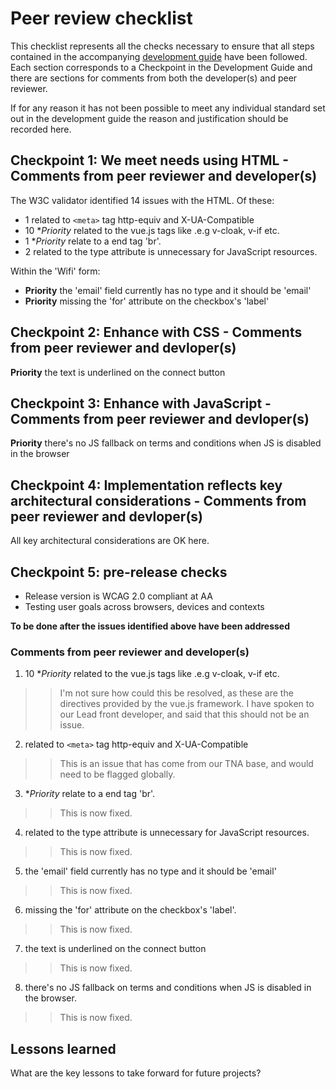 # Peer review checklist

This checklist represents all the checks necessary to ensure that all steps contained in the accompanying [development guide](development-guide.md) have been followed. Each section corresponds to a Checkpoint in the Development Guide and there are sections for comments from both the developer(s) and peer reviewer.

If for any reason it has not been possible to meet any individual standard set out in the development guide the reason and justification should be recorded here.

## Checkpoint 1: We meet needs using HTML - Comments from peer reviewer and developer(s)

The W3C validator identified 14 issues with the HTML. Of these:

* 1  related to `<meta>` tag http-equiv and X-UA-Compatible
* 10 **Priority*  related to the vue.js tags like .e.g v-cloak, v-if etc.
* 1  **Priority* relate to a end tag 'br'.
* 2  related to the type attribute is unnecessary for JavaScript resources.

Within the 'Wifi' form: 

* **Priority** the 'email' field currently has no type and it should be 'email'
* **Priority** missing the 'for' attribute on the checkbox's 'label' 

## Checkpoint 2: Enhance with CSS - Comments from peer reviewer and devloper(s)

**Priority** the text is underlined on the connect button

## Checkpoint 3: Enhance with JavaScript - Comments from peer reviewer and devloper(s)

**Priority** there's no JS fallback on terms and conditions when JS is disabled in the browser 

## Checkpoint 4: Implementation reflects key architectural considerations - Comments from peer reviewer and devloper(s)

All key architectural considerations are OK here.

## Checkpoint 5: pre-release checks

* Release version is WCAG 2.0 compliant at AA
* Testing user goals across browsers, devices and contexts

**To be done after the issues identified above have been addressed**

### Comments from peer reviewer and developer(s)
1. 10 **Priority*  related to the vue.js tags like .e.g v-cloak, v-if etc.
> >  I'm not sure how could this be resolved, as these are the directives provided by the vue.js framework. I have spoken to our Lead front developer, and said that this should not be an issue.

2. related to `<meta>` tag http-equiv and X-UA-Compatible
> > This is an issue that has come from our TNA base, and would need to be flagged globally.

3. **Priority* relate to a end tag 'br'.
> > This is now fixed.

4. related to the type attribute is unnecessary for JavaScript resources.
> > This is now fixed.

5. the 'email' field currently has no type and it should be 'email'
> > This is now fixed.

6. missing the 'for' attribute on the checkbox's 'label'.
> > This is now fixed.

7. the text is underlined on the connect button
> > This is now fixed.

8. there's no JS fallback on terms and conditions when JS is disabled in the browser.
> > This is now fixed.


## Lessons learned

What are the key lessons to take forward for future projects?
